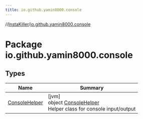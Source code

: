 ```yaml
---
title: io.github.yamin8000.console
---
```

//[InstaKiller](../../index.html)/[io.github.yamin8000.console](index.html)



# Package io.github.yamin8000.console



## Types


| Name | Summary |
|---|---|
| [ConsoleHelper](-console-helper/index.html) | [jvm]<br>object [ConsoleHelper](-console-helper/index.html)<br>Helper class for console input/output |

